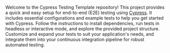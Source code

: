 Welcome to the Cypress Testing Template repository! This project provides a quick and easy setup for end-to-end (E2E) testing using [Cypress](https://www.cypress.io/). It includes essential configurations and example tests to help you get started with Cypress. Follow the instructions to install dependencies, run tests in headless or interactive mode, and explore the provided project structure. Customize and expand your tests to suit your application's needs, and integrate them into your continuous integration pipeline for robust automated testing.
 
 
